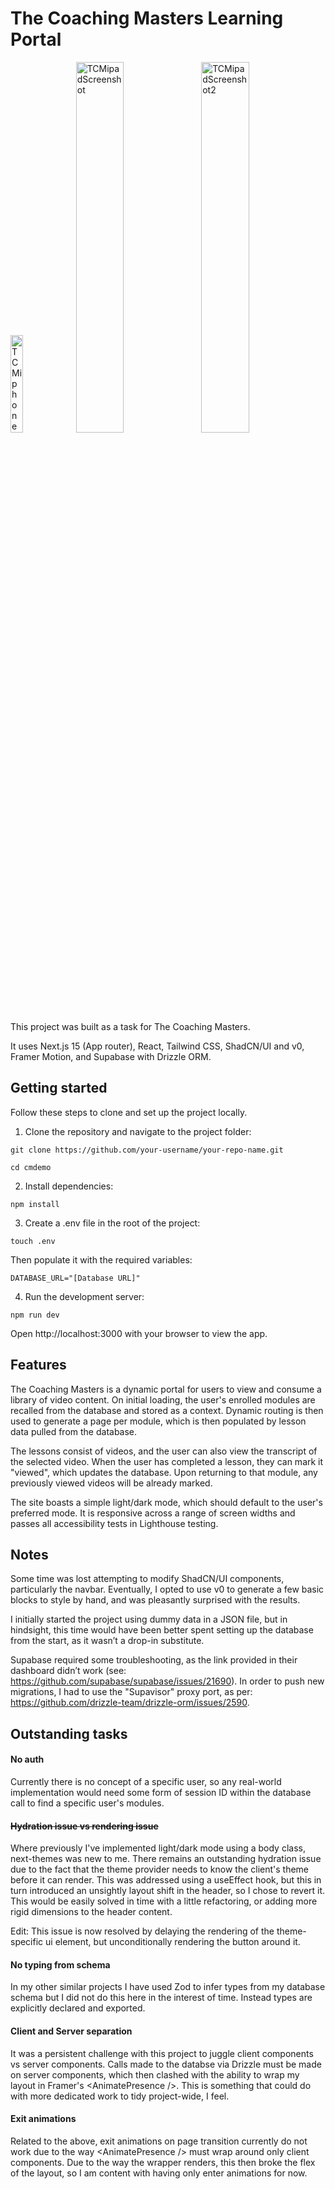 # The Coaching Masters Learning Portal

<img src="https://github.com/user-attachments/assets/68c05d35-3bdf-4237-af3c-fe98b3577239" alt="TCMiphoneScreenshot" width="20%">
<img src="https://github.com/user-attachments/assets/d6eeaae7-ef1c-4595-9ce9-eefbf9f39034" alt="TCMipadScreenshot" width="39%">
<img src="https://github.com/user-attachments/assets/e5977074-8404-440c-8f36-6251bc84e4c8" alt="TCMipadScreenshot2" width="39%">

This project was built as a task for The Coaching Masters.

It uses Next.js 15 (App router), React, Tailwind CSS, ShadCN/UI and v0, Framer Motion, and Supabase with Drizzle ORM.

## Getting started
Follow these steps to clone and set up the project locally.

1. Clone the repository and navigate to the project folder:
```
git clone https://github.com/your-username/your-repo-name.git
```

```
cd cmdemo
```

2. Install dependencies:
```
npm install
```

3. Create a .env file in the root of the project: 
```
touch .env
```
Then populate it with the required variables:
```
DATABASE_URL="[Database URL]"
```

4. Run the development server:
```
npm run dev
```
Open http://localhost:3000 with your browser to view the app.

## Features
The Coaching Masters is a dynamic portal for users to view and consume a library of video content. On initial loading, the user's enrolled modules are recalled from the database and stored as a context. Dynamic routing is then used to generate a page per module, which is then populated by lesson data pulled from the database.

The lessons consist of videos, and the user can also view the transcript of the selected video. When the user has completed a lesson, they can mark it "viewed", which updates the database. Upon returning to that module, any previously viewed videos will be already marked.

The site boasts a simple light/dark mode, which should default to the user's preferred mode. It is responsive across a range of screen widths and passes all accessibility tests in Lighthouse testing.

## Notes
Some time was lost attempting to modify ShadCN/UI components, particularly the navbar. Eventually, I opted to use v0 to generate a few basic blocks to style by hand, and was pleasantly surprised with the results.

I initially started the project using dummy data in a JSON file, but in hindsight, this time would have been better spent setting up the database from the start, as it wasn’t a drop-in substitute.

Supabase required some troubleshooting, as the link provided in their dashboard didn’t work (see: https://github.com/supabase/supabase/issues/21690). In order to push new migrations, I had to use the "Supavisor" proxy port, as per: https://github.com/drizzle-team/drizzle-orm/issues/2590.

## Outstanding tasks
#### No auth
Currently there is no concept of a specific user, so any real-world implementation would need some form of session ID within the database call to find a specific user's modules.

#### ~~Hydration issue vs rendering issue~~
Where previously I've implemented light/dark mode using a body class, next-themes was new to me. There remains an outstanding hydration issue due to the fact that the theme provider needs to know the client's theme before it can render. This was addressed using a useEffect hook, but this in turn introduced an unsightly layout shift in the header, so I chose to revert it. This would be easily solved in time with a little refactoring, or adding more rigid dimensions to the header content.

Edit: This issue is now resolved by delaying the rendering of the theme-specific ui element, but unconditionally rendering the button around it.

#### No typing from schema
In my other similar projects I have used Zod to infer types from my database schema but I did not do this here in the interest of time. Instead types are explicitly declared and exported.

#### Client and Server separation
It was a persistent challenge with this project to juggle client components vs server components. Calls made to the databse via Drizzle must be made on server components, which then clashed with the ability to wrap my layout in Framer's \<AnimatePresence />. This is something that could do with more dedicated work to tidy project-wide, I feel.

#### Exit animations
Related to the above, exit animations on page transition currently do not work due to the way \<AnimatePresence /> must wrap around only client components. Due to the way the wrapper renders, this then broke the flex of the layout, so I am content with having only enter animations for now.
